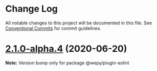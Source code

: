# Change Log

All notable changes to this project will be documented in this file.
See [Conventional Commits](https://conventionalcommits.org) for commit guidelines.

# [2.1.0-alpha.4](https://github.com/Tencent/wepy/compare/v2.1.0-alpha.2...v2.1.0-alpha.4) (2020-06-20)

**Note:** Version bump only for package @wepy/plugin-eslint

